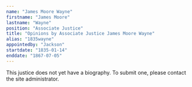 ```yaml
---
name: "James Moore Wayne"
firstname: "James Moore"
lastname: "Wayne"
position: "Associate Justice"
title: "Opinions by Associate Justice James Moore Wayne"
alias: "1835wayne"
appointedby: "Jackson"
startdate: "1835-01-14"
enddate: "1867-07-05"
---
```

This justice does not yet have a biography. To submit one, please contact the site administrator.

